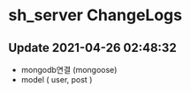 # sh_server ChangeLogs

## Update 2021-04-26 02:48:32
* mongodb연결 (mongoose)
* model ( user, post )
